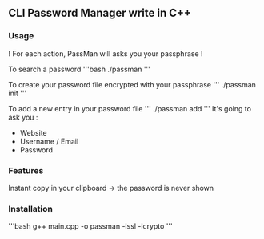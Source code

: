 ## CLI Password Manager write in C++

### Usage
! For each action, PassMan will asks you your passphrase ! 

To search a password
'''bash
./passman <website you looking for> <id to copy>
'''

To create your password file encrypted with your passphrase
'''
./passman init
'''

To add a new entry in your password file
'''
./passman add
'''
It's going to ask you :
- Website
- Username / Email
- Password

### Features
Instant copy in your clipboard -> the password is never shown

### Installation

'''bash
g++ main.cpp -o passman -lssl -lcrypto
'''
